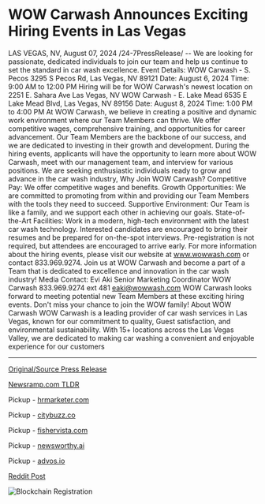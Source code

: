 # WOW Carwash Announces Exciting Hiring Events in Las Vegas

LAS VEGAS, NV, August 07, 2024 /24-7PressRelease/ -- We are looking for passionate, dedicated individuals to join our team and help us continue to set the standard in car wash excellence.  Event Details: WOW Carwash - S. Pecos 3295 S Pecos Rd, Las Vegas, NV 89121 Date: August 6, 2024 Time: 9:00 AM to 12:00 PM Hiring will be for WOW Carwash's newest location on 2251 E. Sahara Ave Las Vegas, NV   WOW Carwash - E. Lake Mead 6535 E Lake Mead Blvd, Las Vegas, NV 89156 Date: August 8, 2024 Time: 1:00 PM to 4:00 PM  At WOW Carwash, we believe in creating a positive and dynamic work environment where our Team Members can thrive. We offer competitive wages, comprehensive training, and opportunities for career advancement. Our Team Members are the backbone of our success, and we are dedicated to investing in their growth and development.  During the hiring events, applicants will have the opportunity to learn more about WOW Carwash, meet with our management team, and interview for various positions. We are seeking enthusiastic individuals ready to grow and advance in the car wash industry,  Why Join WOW Carwash? Competitive Pay: We offer competitive wages and benefits. Growth Opportunities: We are committed to promoting from within and providing our Team Members with the tools they need to succeed. Supportive Environment: Our Team is like a family, and we support each other in achieving our goals. State-of-the-Art Facilities: Work in a modern, high-tech environment with the latest car wash technology.  Interested candidates are encouraged to bring their resumes and be prepared for on-the-spot interviews. Pre-registration is not required, but attendees are encouraged to arrive early.  For more information about the hiring events, please visit our website at www.wowwash.com or contact 833.969.9274.  Join us at WOW Carwash and become a part of a Team that is dedicated to excellence and innovation in the car wash industry!  Media Contact: Evi Aki Senior Marketing Coordinator WOW Carwash 833.969.9274 ext 481 eaki@wowwash.com  WOW Carwash looks forward to meeting potential new Team Members at these exciting hiring events. Don't miss your chance to join the WOW family!  About WOW Carwash WOW Carwash is a leading provider of car wash services in Las Vegas, known for our commitment to quality, Guest satisfaction, and environmental sustainability. With 15+ locations across the Las Vegas Valley, we are dedicated to making car washing a convenient and enjoyable experience for our customers 

---

[Original/Source Press Release](https://www.24-7pressrelease.com/press-release/513181/wow-carwash-announces-exciting-hiring-events-in-las-vegas)
                    

[Newsramp.com TLDR](https://newsramp.com/curated-news/join-wow-carwash-team-at-hiring-events-in-las-vegas/c1987bba62c45f4768252ea9308c2fb4) 


Pickup - [hrmarketer.com](https://hrmarketer.com/en/wow-carwash-hosts-hiring-events-in-las-vegas-for-new-and-existing-locations/20245542)

Pickup - [citybuzz.co](https://citybuzz.co/2024/08/07/wow-carwash-hosts-hiring-events-for-new-las-vegas-location)

Pickup - [fishervista.com](https://fishervista.com/en/wow-carwash-announces-hiring-events-in-las-vegas/20245542)

Pickup - [newsworthy.ai](https://newsworthy.ai/curated/wow-carwash-hosts-hiring-events-for-new-las-vegas-location)

Pickup - [advos.io](https://advos.io/en/wow-carwash-hosts-hiring-events-to-fill-positions-at-new-las-vegas-location/20245542)
 



[Reddit Post](https://www.reddit.com/r/HRnews/comments/1em5f74/join_wow_carwash_team_at_hiring_events_in_las/) 



![Blockchain Registration](https://cdn.newsramp.app/24-7PressRelease/qrcode/248/7/mildPn1m.webp)